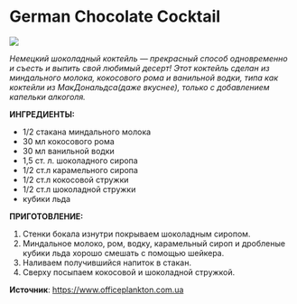 # German Chocolate Cocktail

![](/images/Kulinar/Napitki/cock_11.jpg '')

_Немецкий шоколадный коктейль — прекрасный способ одновременно и съесть и выпить свой любимый десерт! Этот коктейль сделан из миндального молока, кокосового рома и ванильной водки, типа как коктейли из МакДональдса(даже вкуснее), только с добавлением капельки алкоголя._

**ИНГРЕДИЕНТЫ:**

- 1/2 стакана миндального молока
- 30 мл кокосового рома
- 30 мл ванильной водки
- 1,5 ст. л. шоколадного сиропа
- 1/2 ст.л карамельного сиропа
- 1/2 ст.л кокосовой стружки
- 1/2 ст.л шоколадной стружки
- кубики льда

**ПРИГОТОВЛЕНИЕ:**

1. Стенки бокала изнутри покрываем шоколадным сиропом.
2. Миндальное молоко, ром, водку, карамельный сироп и дробленые кубики льда хорошо смешать с помощью шейкера.
3. Наливаем получившийся напиток в стакан.
4. Сверху посыпаем кокосовой и шоколадной стружкой.

**Источник**: https://www.officeplankton.com.ua
